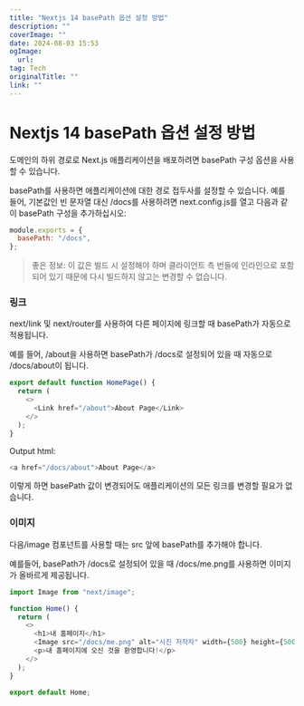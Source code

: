 ```yaml
---
title: "Nextjs 14 basePath 옵션 설정 방법"
description: ""
coverImage: ""
date: 2024-08-03 15:53
ogImage: 
  url: 
tag: Tech
originalTitle: ""
link: ""
---
```




# Nextjs 14 basePath 옵션 설정 방법

도메인의 하위 경로로 Next.js 애플리케이션을 배포하려면 basePath 구성 옵션을 사용할 수 있습니다.

basePath를 사용하면 애플리케이션에 대한 경로 접두사를 설정할 수 있습니다. 예를 들어, 기본값인 빈 문자열 대신 /docs를 사용하려면 next.config.js를 열고 다음과 같이 basePath 구성을 추가하십시오:

```js
module.exports = {
  basePath: "/docs",
};
```

<div class="content-ad"></div>

> 좋은 정보: 이 값은 빌드 시 설정해야 하며 클라이언트 측 번들에 인라인으로 포함되어 있기 때문에 다시 빌드하지 않고는 변경할 수 없습니다.

### 링크

next/link 및 next/router를 사용하여 다른 페이지에 링크할 때 basePath가 자동으로 적용됩니다.

예를 들어, /about을 사용하면 basePath가 /docs로 설정되어 있을 때 자동으로 /docs/about이 됩니다.

<div class="content-ad"></div>

```js
export default function HomePage() {
  return (
    <>
      <Link href="/about">About Page</Link>
    </>
  );
}
```

Output html:

```js
<a href="/docs/about">About Page</a>
```

이렇게 하면 basePath 값이 변경되어도 애플리케이션의 모든 링크를 변경할 필요가 없습니다.

<div class="content-ad"></div>

### 이미지

다음/image 컴포넌트를 사용할 때는 src 앞에 basePath를 추가해야 합니다.

예를들어, basePath가 /docs로 설정되어 있을 때 /docs/me.png를 사용하면 이미지가 올바르게 제공됩니다.

```js
import Image from "next/image";

function Home() {
  return (
    <>
      <h1>내 홈페이지</h1>
      <Image src="/docs/me.png" alt="사진 저작자" width={500} height={500} />
      <p>내 홈페이지에 오신 것을 환영합니다!</p>
    </>
  );
}

export default Home;
```

<div class="content-ad"></div>

